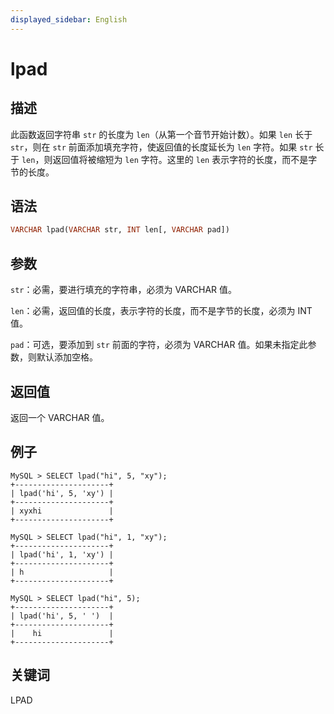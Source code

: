 ```yaml
---
displayed_sidebar: English
---
```


# lpad

## 描述

此函数返回字符串 `str` 的长度为 `len`（从第一个音节开始计数）。如果 `len` 长于 `str`，则在 `str` 前面添加填充字符，使返回值的长度延长为 `len` 字符。如果 `str` 长于 `len`，则返回值将被缩短为 `len` 字符。这里的 `len` 表示字符的长度，而不是字节的长度。

## 语法

```Haskell
VARCHAR lpad(VARCHAR str, INT len[, VARCHAR pad])
```

## 参数

`str`：必需，要进行填充的字符串，必须为 VARCHAR 值。

`len`：必需，返回值的长度，表示字符的长度，而不是字节的长度，必须为 INT 值。

`pad`：可选，要添加到 `str` 前面的字符，必须为 VARCHAR 值。如果未指定此参数，则默认添加空格。

## 返回值

返回一个 VARCHAR 值。

## 例子

```Plain Text
MySQL > SELECT lpad("hi", 5, "xy");
+---------------------+
| lpad('hi', 5, 'xy') |
+---------------------+
| xyxhi               |
+---------------------+

MySQL > SELECT lpad("hi", 1, "xy");
+---------------------+
| lpad('hi', 1, 'xy') |
+---------------------+
| h                   |
+---------------------+

MySQL > SELECT lpad("hi", 5);
+---------------------+
| lpad('hi', 5, ' ')  |
+---------------------+
|    hi               |
+---------------------+
```

## 关键词

LPAD
